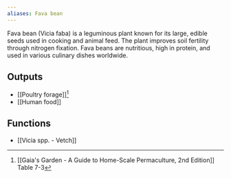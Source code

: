 ```yaml
---
aliases: Fava bean
---
```

Fava bean (Vicia faba) is a leguminous plant known for its large, edible seeds used in cooking and animal feed. The plant improves soil fertility through nitrogen fixation. Fava beans are nutritious, high in protein, and used in various culinary dishes worldwide.
## Outputs
- [[Poultry forage]][^1]
- [[Human food]]
## Functions
- [[Vicia spp. - Vetch]]

[^1]: [[Gaia's Garden - A Guide to Home-Scale Permaculture, 2nd Edition]] Table 7-3
[^2]: [[Gaia's Garden - A Guide to Home-Scale Permaculture, 2nd Edition]] Table 6-3